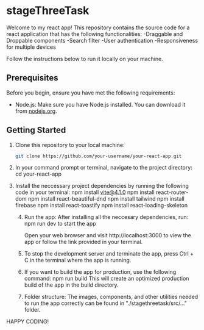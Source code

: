 # stageThreeTask

Welcome to my react app! This repository contains the source code for a react application that has the following functionalities: 
-Draggable and Droppable components
-Search filter
-User authentication
-Responsiveness for multiple devices

Follow the instructions below to run it locally on your machine.

## Prerequisites

Before you begin, ensure you have met the following requirements:

- Node.js: Make sure you have Node.js installed. You can download it from [nodejs.org](https://nodejs.org/).

## Getting Started

1. Clone this repository to your local machine:

   ```bash
   git clone https://github.com/your-username/your-react-app.git

2. In your command prompt or terminal, navigate to the project directory:
    cd your-react-app
3. Install the neccessary project dependencies by running the following code in your terminal:
       npm install vite@4.1.0
       npm install react-router-dom
       npm install react-beautiful-dnd
       npm install tailwind
       npm install firebase
       npm install react-toastify
       npm install react-loading-skeleton
   
   4. Run the app:
   After installing all the neccesary dependencies, run:
      npm run dev
      to start the app

      Open your web browser and visit http://localhost:3000 to view the app or follow the link provided in your terminal.
      
   6. To stop the development server and terminate the app, press Ctrl + C in the terminal where the app is running.

   7. If you want to build the app for production, use the following command:
       npm run build
      This will create an optimized production build of the app in the build directory.

   8. Folder structure:
         The images, components, and other utilities needed to run the app correctly can be found in "./stagethreetask/src/..." folder.

  HAPPY CODING!
   
